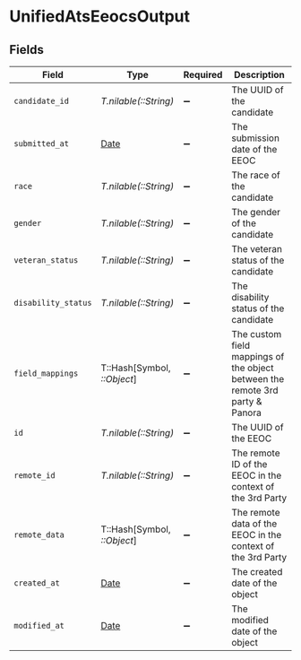 # UnifiedAtsEeocsOutput


## Fields

| Field                                                                         | Type                                                                          | Required                                                                      | Description                                                                   |
| ----------------------------------------------------------------------------- | ----------------------------------------------------------------------------- | ----------------------------------------------------------------------------- | ----------------------------------------------------------------------------- |
| `candidate_id`                                                                | *T.nilable(::String)*                                                         | :heavy_minus_sign:                                                            | The UUID of the candidate                                                     |
| `submitted_at`                                                                | [Date](https://ruby-doc.org/stdlib-2.6.1/libdoc/date/rdoc/Date.html)          | :heavy_minus_sign:                                                            | The submission date of the EEOC                                               |
| `race`                                                                        | *T.nilable(::String)*                                                         | :heavy_minus_sign:                                                            | The race of the candidate                                                     |
| `gender`                                                                      | *T.nilable(::String)*                                                         | :heavy_minus_sign:                                                            | The gender of the candidate                                                   |
| `veteran_status`                                                              | *T.nilable(::String)*                                                         | :heavy_minus_sign:                                                            | The veteran status of the candidate                                           |
| `disability_status`                                                           | *T.nilable(::String)*                                                         | :heavy_minus_sign:                                                            | The disability status of the candidate                                        |
| `field_mappings`                                                              | T::Hash[Symbol, *::Object*]                                                   | :heavy_minus_sign:                                                            | The custom field mappings of the object between the remote 3rd party & Panora |
| `id`                                                                          | *T.nilable(::String)*                                                         | :heavy_minus_sign:                                                            | The UUID of the EEOC                                                          |
| `remote_id`                                                                   | *T.nilable(::String)*                                                         | :heavy_minus_sign:                                                            | The remote ID of the EEOC in the context of the 3rd Party                     |
| `remote_data`                                                                 | T::Hash[Symbol, *::Object*]                                                   | :heavy_minus_sign:                                                            | The remote data of the EEOC in the context of the 3rd Party                   |
| `created_at`                                                                  | [Date](https://ruby-doc.org/stdlib-2.6.1/libdoc/date/rdoc/Date.html)          | :heavy_minus_sign:                                                            | The created date of the object                                                |
| `modified_at`                                                                 | [Date](https://ruby-doc.org/stdlib-2.6.1/libdoc/date/rdoc/Date.html)          | :heavy_minus_sign:                                                            | The modified date of the object                                               |